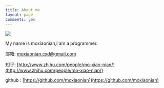 ```yaml
---
title: About me
layout: page
comments: yes
---
```

  
![](http://p3.zhimg.com/2e/84/2e847f550_l.jpg)  
  
My name is moxiaonian,I am a programmer.  
  
邮箱:  moxiaonian.cxd@gmail.com  
    
知乎:  [http://www.zhihu.com/people/mo-xiao-nian/](http://www.zhihu.com/people/mo-xiao-nian/)  
  
github :  [https://github.com/moxiaonian](https://github.com/moxiaonian)
